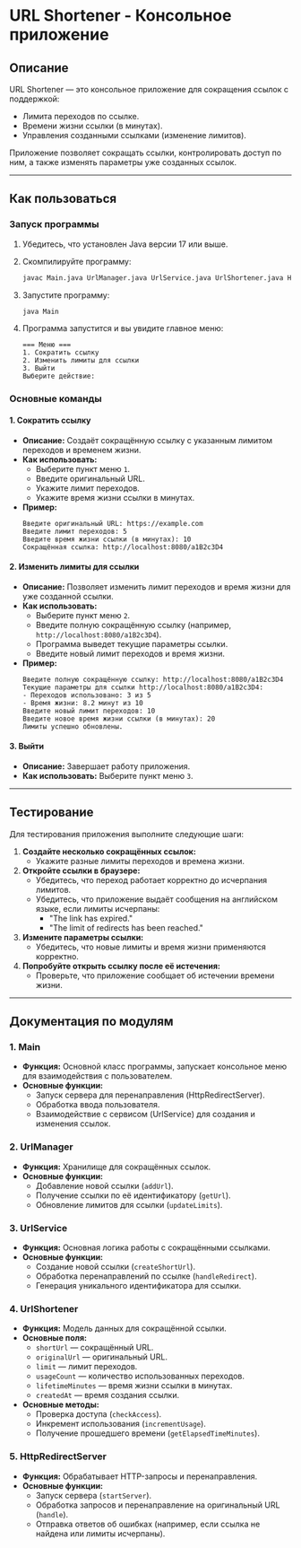 # URL Shortener - Консольное приложение

## Описание

URL Shortener — это консольное приложение для сокращения ссылок с поддержкой:
- Лимита переходов по ссылке.
- Времени жизни ссылки (в минутах).
- Управления созданными ссылками (изменение лимитов).

Приложение позволяет сокращать ссылки, контролировать доступ по ним, а также изменять параметры уже созданных ссылок.

---

## Как пользоваться

### Запуск программы

1. Убедитесь, что установлен Java версии 17 или выше.
2. Скомпилируйте программу:
   ```bash
   javac Main.java UrlManager.java UrlService.java UrlShortener.java HttpRedirectServer.java
   ```
3. Запустите программу:
   ```bash
   java Main
   ```
4. Программа запустится и вы увидите главное меню:

   ```
   === Меню ===
   1. Сократить ссылку
   2. Изменить лимиты для ссылки
   3. Выйти
   Выберите действие:
   ```

### Основные команды

#### 1. Сократить ссылку
- **Описание:** Создаёт сокращённую ссылку с указанным лимитом переходов и временем жизни.
- **Как использовать:**
  - Выберите пункт меню `1`.
  - Введите оригинальный URL.
  - Укажите лимит переходов.
  - Укажите время жизни ссылки в минутах.
- **Пример:**
  ```
  Введите оригинальный URL: https://example.com
  Введите лимит переходов: 5
  Введите время жизни ссылки (в минутах): 10
  Сокращённая ссылка: http://localhost:8080/a1B2c3D4
  ```

#### 2. Изменить лимиты для ссылки
- **Описание:** Позволяет изменить лимит переходов и время жизни для уже созданной ссылки.
- **Как использовать:**
  - Выберите пункт меню `2`.
  - Введите полную сокращённую ссылку (например, `http://localhost:8080/a1B2c3D4`).
  - Программа выведет текущие параметры ссылки.
  - Введите новый лимит переходов и время жизни.
- **Пример:**
  ```
  Введите полную сокращённую ссылку: http://localhost:8080/a1B2c3D4
  Текущие параметры для ссылки http://localhost:8080/a1B2c3D4:
  - Переходов использовано: 3 из 5
  - Время жизни: 8.2 минут из 10
  Введите новый лимит переходов: 10
  Введите новое время жизни ссылки (в минутах): 20
  Лимиты успешно обновлены.
  ```

#### 3. Выйти
- **Описание:** Завершает работу приложения.
- **Как использовать:** Выберите пункт меню `3`.

---

## Тестирование

Для тестирования приложения выполните следующие шаги:

1. **Создайте несколько сокращённых ссылок:**
   - Укажите разные лимиты переходов и времена жизни.
2. **Откройте ссылки в браузере:**
   - Убедитесь, что переход работает корректно до исчерпания лимитов.
   - Убедитесь, что приложение выдаёт сообщения на английском языке, если лимиты исчерпаны:
     - "The link has expired."
     - "The limit of redirects has been reached."
3. **Измените параметры ссылки:**
   - Убедитесь, что новые лимиты и время жизни применяются корректно.
4. **Попробуйте открыть ссылку после её истечения:**
   - Проверьте, что приложение сообщает об истечении времени жизни.

---

## Документация по модулям

### 1. Main
- **Функция:** Основной класс программы, запускает консольное меню для взаимодействия с пользователем.
- **Основные функции:**
  - Запуск сервера для перенаправления (HttpRedirectServer).
  - Обработка ввода пользователя.
  - Взаимодействие с сервисом (UrlService) для создания и изменения ссылок.

### 2. UrlManager
- **Функция:** Хранилище для сокращённых ссылок.
- **Основные функции:**
  - Добавление новой ссылки (`addUrl`).
  - Получение ссылки по её идентификатору (`getUrl`).
  - Обновление лимитов для ссылки (`updateLimits`).

### 3. UrlService
- **Функция:** Основная логика работы с сокращёнными ссылками.
- **Основные функции:**
  - Создание новой ссылки (`createShortUrl`).
  - Обработка перенаправлений по ссылке (`handleRedirect`).
  - Генерация уникального идентификатора для ссылки.

### 4. UrlShortener
- **Функция:** Модель данных для сокращённой ссылки.
- **Основные поля:**
  - `shortUrl` — сокращённый URL.
  - `originalUrl` — оригинальный URL.
  - `limit` — лимит переходов.
  - `usageCount` — количество использованных переходов.
  - `lifetimeMinutes` — время жизни ссылки в минутах.
  - `createdAt` — время создания ссылки.
- **Основные методы:**
  - Проверка доступа (`checkAccess`).
  - Инкремент использования (`incrementUsage`).
  - Получение прошедшего времени (`getElapsedTimeMinutes`).

### 5. HttpRedirectServer
- **Функция:** Обрабатывает HTTP-запросы и перенаправления.
- **Основные функции:**
  - Запуск сервера (`startServer`).
  - Обработка запросов и перенаправление на оригинальный URL (`handle`).
  - Отправка ответов об ошибках (например, если ссылка не найдена или лимиты исчерпаны).
